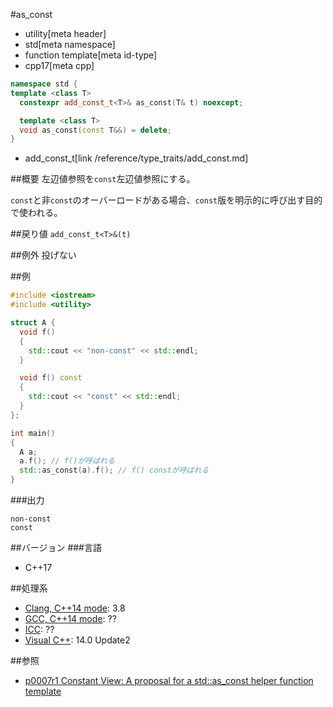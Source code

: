 #as_const
* utility[meta header]
* std[meta namespace]
* function template[meta id-type]
* cpp17[meta cpp]

```cpp
namespace std {
template <class T>
  constexpr add_const_t<T>& as_const(T& t) noexcept;

  template <class T>
  void as_const(const T&&) = delete;
}
```
* add_const_t[link /reference/type_traits/add_const.md]

##概要
左辺値参照を`const`左辺値参照にする。

`const`と非`const`のオーバーロードがある場合、`const`版を明示的に呼び出す目的で使われる。

##戻り値
`add_const_t<T>&(t)`

##例外
投げない

##例
```cpp
#include <iostream>
#include <utility>

struct A {
  void f()
  {
    std::cout << "non-const" << std::endl;
  }

  void f() const
  {
    std::cout << "const" << std::endl;
  }
};

int main()
{
  A a;
  a.f(); // f()が呼ばれる
  std::as_const(a).f(); // f() constが呼ばれる
}
```

###出力
```
non-const
const
```

##バージョン
###言語
- C++17

##処理系
- [Clang, C++14 mode](/implementation.md#clang): 3.8
- [GCC, C++14 mode](/implementation.md#gcc): ??
- [ICC](/implementation.md#icc): ??
- [Visual C++](/implementation.md#visual_cpp): 14.0 Update2


##参照
- [p0007r1 Constant View: A proposal for a std::as_const helper function template](http://open-std.org/JTC1/SC22/WG21/docs/papers/2015/p0007r1.html)
